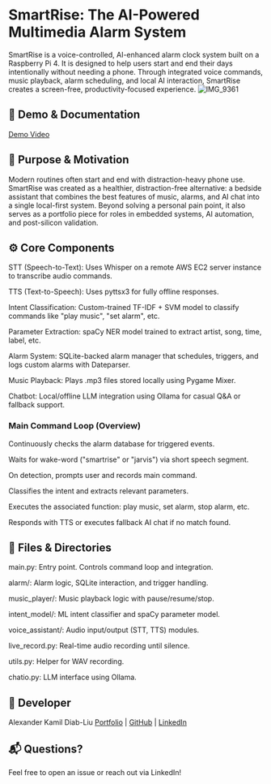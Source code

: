 # SmartRise: The AI-Powered Multimedia Alarm System

SmartRise is a voice-controlled, AI-enhanced alarm clock system built on a Raspberry Pi 4. It is designed to help users start and end their days intentionally without needing a phone. Through integrated voice commands, music playback, alarm scheduling, and local AI interaction, SmartRise creates a screen-free, productivity-focused experience.
![IMG_9361](https://github.com/user-attachments/assets/cd908b34-0b94-4731-839e-b3ec3fed2ccd)


## 📸 Demo & Documentation
[Demo Video](https://drive.google.com/file/d/1xjQ_AtIRt9Aot3gjrQRl_ckbW8xgyLdE/view?usp=sharing)


## 🎯 Purpose & Motivation

Modern routines often start and end with distraction-heavy phone use. SmartRise was created as a healthier, distraction-free alternative: a bedside assistant that combines the best features of music, alarms, and AI chat into a single local-first system. Beyond solving a personal pain point, it also serves as a portfolio piece for roles in embedded systems, AI automation, and post-silicon validation.


## ⚙️ Core Components

STT (Speech-to-Text): Uses Whisper on a remote AWS EC2 server instance to transcribe audio commands.

TTS (Text-to-Speech): Uses pyttsx3 for fully offline responses.

Intent Classification: Custom-trained TF-IDF + SVM model to classify commands like "play music", "set alarm", etc.

Parameter Extraction: spaCy NER model trained to extract artist, song, time, label, etc.

Alarm System: SQLite-backed alarm manager that schedules, triggers, and logs custom alarms with Dateparser.

Music Playback: Plays .mp3 files stored locally using Pygame Mixer.

Chatbot: Local/offline LLM integration using Ollama for casual Q&A or fallback support.


### Main Command Loop (Overview)

Continuously checks the alarm database for triggered events.

Waits for wake-word ("smartrise" or "jarvis") via short speech segment.

On detection, prompts user and records main command.

Classifies the intent and extracts relevant parameters.

Executes the associated function: play music, set alarm, stop alarm, etc.

Responds with TTS or executes fallback AI chat if no match found.


## 🧩 Files & Directories

main.py: Entry point. Controls command loop and integration.

alarm/: Alarm logic, SQLite interaction, and trigger handling.

music_player/: Music playback logic with pause/resume/stop.

intent_model/: ML intent classifier and spaCy parameter model.

voice_assistant/:  Audio input/output (STT, TTS) modules.

live_record.py: Real-time audio recording until silence.

utils.py:  Helper for WAV recording.

chatio.py: LLM interface using Ollama.


## 👤 Developer

Alexander Kamil Diab-Liu
[Portfolio](https://alexdiabliu.github.io/) | [GitHub](https://github.com/alexdiabliu) | [LinkedIn](https://www.linkedin.com/in/alexdiabliu/)


## 📬 Questions?
Feel free to open an issue or reach out via LinkedIn!

